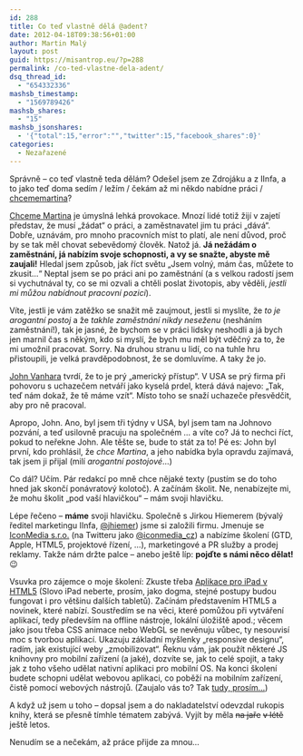 ```yaml
---
id: 288
title: Co teď vlastně dělá @adent?
date: 2012-04-18T09:38:56+01:00
author: Martin Malý
layout: post
guid: https://misantrop.eu/?p=288
permalink: /co-ted-vlastne-dela-adent/
dsq_thread_id:
  - "654332336"
mashsb_timestamp:
  - "1569789426"
mashsb_shares:
  - "15"
mashsb_jsonshares:
  - '{"total":15,"error":"","twitter":15,"facebook_shares":0}'
categories:
  - Nezařazené
---
```

Správně &#8211; co teď vlastně teda dělám? Odešel jsem ze Zdrojáku a z IInfa, a to jako teď doma sedím / ležím / čekám až mi někdo nabídne práci / [chcememartina](https://chcememartina.cz/)?

<!--more-->

[Chceme Martina](https://chcememartina.cz/) je úmyslná lehká provokace. Mnozí lidé totiž žijí v zajetí představ, že musí &#8222;žádat&#8220; o práci, a zaměstnavatel jim tu práci &#8222;dává&#8220;. Dobře, uznávám, pro mnoho pracovních míst to platí, ale není důvod, proč by se tak měl chovat sebevědomý člověk. Natož já. **Já nežádám o zaměstnání, já nabízím svoje schopnosti, a vy se snažte, abyste mě zaujali!** Hledal jsem způsob, jak říct světu &#8222;Jsem volný, mám čas, můžete to zkusit&#8230;&#8220; Neptal jsem se po práci ani po zaměstnání (a s velkou radostí jsem si vychutnával ty, co se mi ozvali a chtěli poslat životopis, aby věděli, _jestli mi můžou nabídnout pracovní pozici_).

Víte, jestli je vám zatěžko se snažit mě zaujmout, jestli si myslíte, že _to je arogantní postoj_ a že _takhle zaměstnání nikdy neseženu_ (nesháním zaměstnání!), tak je jasné, že bychom se v práci lidsky neshodli a já bych jen marnil čas s někým, kdo si myslí, že bych mu měl být vděčný za to, že mi umožnil pracovat. Sorry. Na druhou stranu u lidí, co na tuhle hru přistoupili, je velká pravděpodobnost, že se domluvíme. A taky že jo.

[John Vanhara](https://www.podnikanivusa.com) tvrdí, že to je prý &#8222;americký přístup&#8220;. V USA se prý firma při pohovoru s uchazečem netváří jako kyselá prdel, která dává najevo: &#8222;Tak, teď nám dokaž, že tě máme vzít&#8220;. Místo toho se snaží uchazeče přesvědčit, aby pro ně pracoval.

Apropo, John. Ano, byl jsem tři týdny v USA, byl jsem tam na Johnovo pozvání, a teď usilovně pracuju na společném &#8230; a víte co? Já to nechci říct, pokud to neřekne John. Ale těšte se, bude to stát za to! Pé es: John byl první, kdo prohlásil, že _chce Martina_, a jeho nabídka byla opravdu zajímavá, tak jsem ji přijal (milí _arogantní postojové_&#8230;)

Co dál? Učím. Pár redakcí po mně chce nějaké texty (pustím se do toho hned jak skončí ponávratový kolotoč). A začínám školit. Ne, nenabízejte mi, že mohu školit &#8222;pod vaší hlavičkou&#8220; &#8211; mám svoji hlavičku.

Lépe řečeno &#8211; **máme** svoji hlavičku. Společně s Jirkou Hiemerem (bývalý ředitel marketingu IInfa, [@jhiemer](https://twitter.com/jhiemer)) jsme si založili firmu. Jmenuje se [IconMedia s.r.o.](https://www.iconmedia.cz/) (na Twitteru jako [@iconmedia_cz](https://twitter.com/iconmedia_cz)) a nabízíme školení (GTD, Apple, HTML5, projektové řízení, &#8230;), marketingové a PR služby a prodej reklamy. Takže nám držte palce &#8211; anebo ještě líp: **pojďte s námi něco dělat!** 😉

Vsuvka pro zájemce o moje školení: Zkuste třeba [Aplikace pro iPad v HTML5](https://www.iconmedia.cz/skoleni/aplikace-pro-ipad-v-html5/) (Slovo iPad neberte, prosím, jako dogma, stejné postupy budou fungovat i pro většinu dalších tabletů). Začínám představením HTML5 a novinek, které nabízí. Soustředím se na věci, které pomůžou při vytváření aplikací, tedy především na offline nástroje, lokální úložiště apod.; věcem jako jsou třeba CSS animace nebo WebGL se nevěnuju vůbec, ty nesouvisí moc s tvorbou aplikací. Ukazuju základní myšlenky &#8222;responsive designu&#8220;, radím, jak existující weby &#8222;zmobilizovat&#8220;. Řeknu vám, jak použít některé JS knihovny pro mobilní zařízení (a jaké), dozvíte se, jak to celé spojit, a taky jak z toho všeho udělat nativní aplikaci pro mobilní OS. Na konci školení budete schopni udělat webovou aplikaci, co poběží na mobilním zařízení, čistě pomocí webových nástrojů. (Zaujalo vás to? Tak [tudy, prosím&#8230;](https://www.iconmedia.cz/skoleni/aplikace-pro-ipad-v-html5/))

A když už jsem u toho &#8211; dopsal jsem a do nakladatelství odevzdal rukopis knihy, která se přesně tímhle tématem zabývá. Vyjít by měla <del>na jaře</del> <del>v létě</del> ještě letos.

Nenudím se a nečekám, až práce přijde za mnou&#8230;